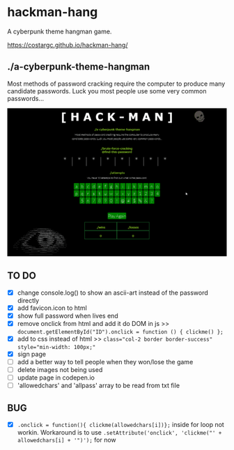 # hackman-hang

A cyberpunk theme hangman game.

https://costargc.github.io/hackman-hang/

## ./a-cyberpunk-theme-hangman

Most methods of password cracking require the computer to produce many candidate passwords. Luck you most people use some very common passwords...

![Animation](images/hackman_animation.gif)

## TO DO

- [x] change console.log() to show an ascii-art instead of the password directly
- [x] add favicon.icon to html
- [x] show full password when lives end
- [x] remove onclick from html and add it do DOM in js >> ```document.getElementById("ID").onclick = function () { clickme() };```
- [x] add to css instead of html >> ```class="col-2 border border-success" style="min-width: 100px;"```
- [x] sign page
- [ ] add a better way to tell people when they won/lose the game
- [ ] delete images not being used
- [ ] update page in codepen.io
- [ ] 'allowedchars' and 'allpass' array to be read from txt file

## BUG

- [x] ```.onclick = function(){ clickme(allowedchars[i])};``` inside for loop not workin. Workaround is to use ```.setAttribute('onclick', 'clickme("' + allowedchars[i] + '")');``` for now
